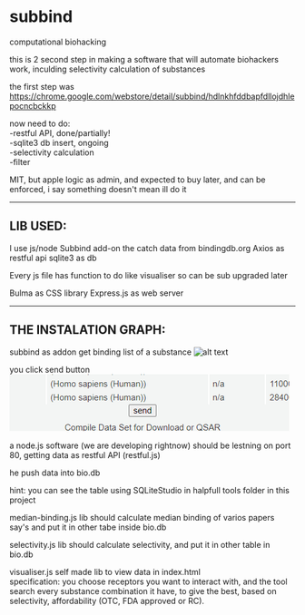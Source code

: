 # subbind
computational biohacking

this is 2 second step in making a software that will automate biohackers work, inculding selectivity calculation of substances

the first step was https://chrome.google.com/webstore/detail/subbind/hdlnkhfddbapfdllojdhlepocncbckkp

now need to do:  
-restful API, done/partially!  
-sqlite3 db insert, ongoing  
-selectivity calculation  
-filter  

MIT, but apple logic as admin, and expected to buy later, and can be enforced, i say something doesn't mean ill do it

---------------------------
## LIB USED:  

I use js/node
Subbind add-on the catch data from bindingdb.org
Axios as restful api 
sqlite3 as db


Every js file has function to do like visualiser so can be sub upgraded later

Bulma as CSS library
Express.js as web server

---------------------------
## THE INSTALATION GRAPH:  
subbind as addon get binding list of a substance
![alt text](https://lh3.googleusercontent.com/dYaqsJstC3uM10k_cfl5_djlAkiMb2B9knUkuKcm2QNMY68qibnu5QYpCY2r-K21Sfqr9YJtpKBT5T6XtkCLXU68xg=w640-h400-e365-rj-sc0x00ffffff "Hover Text")


you click send button  
![alt text](./send.PNG "Hover Text")

a node.js software (we are developing rightnow) should be lestning on port 80, getting data as restful API (restful.js)

he push data into bio.db

hint: you can see the table using SQLiteStudio in halpfull tools folder in this project

median-binding.js lib should calculate median binding of varios papers say's and put it in other tabe inside bio.db

selectivity.js lib should calculate selectivity, and put it in other table in bio.db

visualiser.js self made lib to view data in index.html  
specification: you choose receptors you want to interact with, and the tool search every substance combination it have, to give the best, based on selectivity, affordability (OTC, FDA approved or RC).